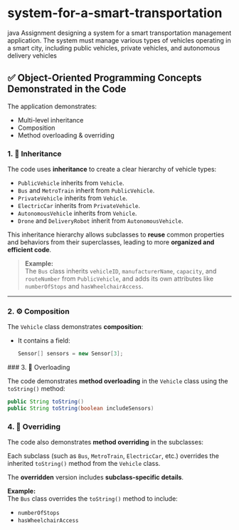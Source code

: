 # system-for-a-smart-transportation
java Assignment  designing a system for a smart transportation management application. The system must manage  various types of vehicles operating in a smart city, including public vehicles, private vehicles, and  autonomous delivery vehicles

## ✅ Object-Oriented Programming Concepts Demonstrated in the Code
The application demonstrates:
- Multi-level inheritance
- Composition
- Method overloading & overriding

### 1. 🧬 Inheritance

The code uses **inheritance** to create a clear hierarchy of vehicle types:

- `PublicVehicle` inherits from `Vehicle`.
- `Bus` and `MetroTrain` inherit from `PublicVehicle`.
- `PrivateVehicle` inherits from `Vehicle`.
- `ElectricCar` inherits from `PrivateVehicle`.
- `AutonomousVehicle` inherits from `Vehicle`.
- `Drone` and `DeliveryRobot` inherit from `AutonomousVehicle`.

This inheritance hierarchy allows subclasses to **reuse** common properties and behaviors from their superclasses, leading to more **organized and efficient code**.

> **Example:**  
> The `Bus` class inherits `vehicleID`, `manufacturerName`, `capacity`, and `routeNumber` from `PublicVehicle`, and adds its own attributes like `numberOfStops` and `hasWheelchairAccess`.

---

### 2. ⚙️ Composition

The `Vehicle` class demonstrates **composition**:

- It contains a field:
  ```java
  Sensor[] sensors = new Sensor[3];
\### 3. 🔁 Overloading

The code demonstrates **method overloading** in the `Vehicle` class using the `toString()` method:

```java
public String toString()
public String toString(boolean includeSensors)

```
### 4. 🔄 Overriding

The code also demonstrates **method overriding** in the subclasses:

Each subclass (such as `Bus`, `MetroTrain`, `ElectricCar`, etc.) overrides the inherited `toString()` method from the `Vehicle` class.

The **overridden** version includes **subclass-specific details**.

**Example:**  
The `Bus` class overrides the `toString()` method to include:

- `numberOfStops`
- `hasWheelchairAccess`


